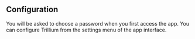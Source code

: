 ## Configuration

You will be asked to choose a password when you first access the app. You can configure Trillium from the settings menu of the app interface.
